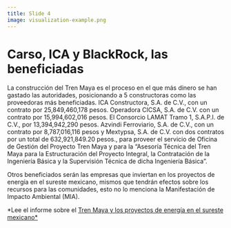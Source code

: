 ```yaml
---
title: Slide 4
image: visualization-example.png
---
```


# Carso, ICA y BlackRock, las beneficiadas

La construcción del Tren Maya es el proceso en el que más dinero se han gastado las autoridades, posicionando a 5 constructoras como las proveedoras más beneficiadas. ICA Constructora, S.A. de C.V., con un contrato por 25,849,460,178 pesos. Operadora CICSA, S.A. de C.V. con un contrato  por 15,994,602,016 pesos. El Consorcio LAMAT Tramo 1, S.A.P.I. de C.V., por 13,394,942,290 pesos. Azvindi Ferroviario, S.A. de C.V., con un contrato por 8,787,016,116 pesos y Mextypsa, S.A. de C.V. con dos contratos por un total de 632,921,849.20 pesos., para proveer el servicio de Oficina de Gestión del Proyecto Tren Maya y para la “Asesoría Técnica del Tren Maya para la Estructuración del Proyecto Integral, la Contratación de la Ingeniería Básica y la Supervisión Técnica de dicha Ingeniería Básica”.

Otros beneficiados serán las empresas que inviertan en los proyectos de energía en el sureste mexicano, mismos que tendrán efectos sobre los recursos para las comunidades, esto no lo menciona la Manifestación de Impacto Ambiental (MIA). 

*Lee el informe sobre el [Tren Maya y los proyectos de energía en el sureste mexicano*](/informeTM/)
